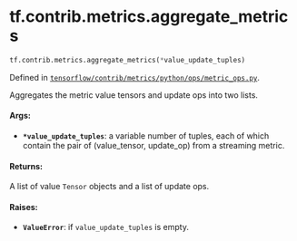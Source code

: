 <div itemscope itemtype="http://developers.google.com/ReferenceObject">
<meta itemprop="name" content="tf.contrib.metrics.aggregate_metrics" />
<meta itemprop="path" content="Stable" />
</div>

# tf.contrib.metrics.aggregate_metrics

``` python
tf.contrib.metrics.aggregate_metrics(*value_update_tuples)
```



Defined in [`tensorflow/contrib/metrics/python/ops/metric_ops.py`](/code/stable/tensorflow/contrib/metrics/python/ops/metric_ops.py).

Aggregates the metric value tensors and update ops into two lists.

#### Args:

* <b>`*value_update_tuples`</b>: a variable number of tuples, each of which contain the
    pair of (value_tensor, update_op) from a streaming metric.


#### Returns:

A list of value `Tensor` objects and a list of update ops.


#### Raises:

* <b>`ValueError`</b>: if `value_update_tuples` is empty.
